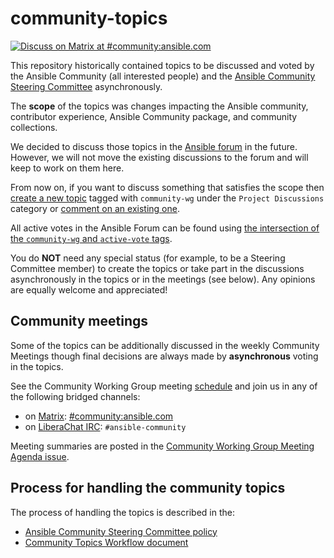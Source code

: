 # community-topics

[![Discuss on Matrix at #community:ansible.com](https://img.shields.io/matrix/community:ansible.com.svg?server_fqdn=ansible-accounts.ems.host&label=Discuss%20on%20Matrix%20at%20%23community:ansible.com&logo=matrix)](https://matrix.to/#/#community:ansible.com)

This repository historically contained topics to be discussed and voted by the Ansible Community (all interested people) and the [Ansible Community Steering Committee](https://docs.ansible.com/ansible/devel/community/steering/community_steering_committee.html) asynchronously.

The **scope** of the topics was changes impacting the Ansible community, contributor experience, Ansible Community package, and community collections.

We decided to discuss those topics in the [Ansible forum](https://forum.ansible.com) in the future. However, we will not move the existing discussions to the forum and will keep to work on them here.

From now on, if you want to discuss something that satisfies the scope then [create a new topic](https://forum.ansible.com/new-topic?title=topic%20title&body=topic%20body&category=project&tags=community-wg) tagged with `community-wg` under the `Project Discussions` category or [comment on an existing one](https://forum.ansible.com/search?expanded=true&q=%23project%20tags%3Acommunity-wg).

All active votes in the Ansible Forum can be found using [the intersection of the `community-wg` and `active-vote` tags](https://forum.ansible.com/tags/intersection/community-wg/active-vote).

You do **NOT** need any special status (for example, to be a Steering Committee member) to create the topics or take part in the discussions asynchronously in the topics or in the meetings (see below). Any opinions are equally welcome and appreciated!

## Community meetings

Some of the topics can be additionally discussed in the weekly Community Meetings though final decisions are always made by **asynchronous** voting in the topics.

See the Community Working Group meeting [schedule](https://github.com/ansible/community/blob/main/meetings/README.md#wednesdays) and join us in any of the following bridged channels:
* on [Matrix](https://docs.ansible.com/ansible/latest/community/communication.html#ansible-community-on-matrix): [#community:ansible.com](https://matrix.to/#/#community:ansible.com)
* on [LiberaChat IRC](https://docs.ansible.com/ansible/latest/community/communication.html#ansible-community-on-irc): `#ansible-community`

Meeting summaries are posted in the [Community Working Group Meeting Agenda issue](https://github.com/ansible/community/issues?q=is%3Aopen+label%3Ameeting_agenda+label%3Acommunity+label%3Acontributor_experience).

## Process for handling the community topics

The process of handling the topics is described in the:
* [Ansible Community Steering Committee policy](https://docs.ansible.com/ansible/devel/community/steering/community_steering_committee.html)
* [Community Topics Workflow document](https://github.com/ansible-community/community-topics/blob/main/community_topics_workflow.md)
